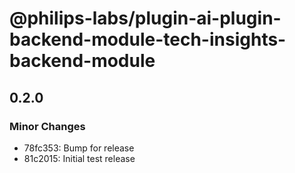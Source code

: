 # @philips-labs/plugin-ai-plugin-backend-module-tech-insights-backend-module

## 0.2.0

### Minor Changes

- 78fc353: Bump for release
- 81c2015: Initial test release
